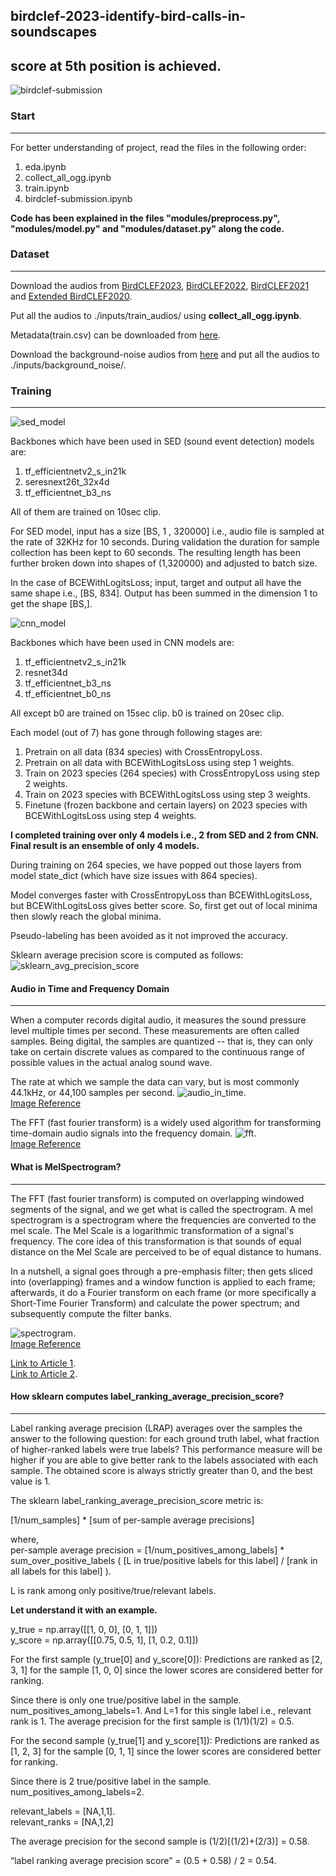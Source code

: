 ## birdclef-2023-identify-bird-calls-in-soundscapes
## score at 5th position is achieved.
![birdclef-submission](https://github.com/bishnarender/birdclef-2023-identify-bird-calls-in-soundscapes/assets/49610834/1dd6c8fe-2956-4ebf-a6fd-2c67bfa7fb1e)

### Start 
-----
For better understanding of project, read the files in the following order:
1. eda.ipynb 
2. collect_all_ogg.ipynb
3. train.ipynb
4. birdclef-submission.ipynb

<b>Code has been explained in the files "modules/preprocess.py", "modules/model.py" and "modules/dataset.py" along the code.</b>

### Dataset
-----
Download the audios from [BirdCLEF2023](https://www.kaggle.com/competitions/birdclef-2023/data), [BirdCLEF2022](https://www.kaggle.com/competitions/birdclef-2022/data), [BirdCLEF2021](https://www.kaggle.com/competitions/birdclef-2021/data) and [Extended BirdCLEF2020](https://www.kaggle.com/competitions/birdclef-2023/discussion/398318).

Put all the audios to ./inputs/train_audios/ using <b>collect_all_ogg.ipynb</b>.

Metadata(train.csv) can be downloaded from [here](https://www.kaggle.com/datasets/narender129/birdclef-complete-metadata).

Download the background-noise audios from [here](https://www.kaggle.com/datasets/honglihang/background-noise) and put all the audios to ./inputs/background_noise/.

### Training
-----
![sed_model](https://github.com/bishnarender/birdclef-2023-identify-bird-calls-in-soundscapes/assets/49610834/3c33fe75-9a2c-4817-8930-1c594c7e65a4)

Backbones which have been used in SED (sound event detection) models are:<br>
1. tf_efficientnetv2_s_in21k
2. seresnext26t_32x4d
3. tf_efficientnet_b3_ns

All of them are trained on 10sec clip.

For SED model, input has a size  [BS, 1 , 320000] i.e., audio file is sampled at the rate of 32KHz for 10 seconds. During validation the duration for sample collection has been kept to 60 seconds. The resulting length has been further broken down into shapes of (1,320000) and adjusted to batch size.

In the case of BCEWithLogitsLoss; input, target and output all have the same shape i.e., [BS, 834]. Output has been summed in the dimension 1 to get the shape [BS,].

![cnn_model](https://github.com/bishnarender/birdclef-2023-identify-bird-calls-in-soundscapes/assets/49610834/00f70093-cf1d-47e1-953f-d7777e9d8b24)

Backbones which have been used in CNN models are:<br>
1. tf_efficientnetv2_s_in21k
2. resnet34d
3. tf_efficientnet_b3_ns
4. tf_efficientnet_b0_ns

All except b0 are trained on 15sec clip. b0 is trained on 20sec clip.

Each model (out of 7) has gone through following stages are:
1. Pretrain on all data (834 species) with CrossEntropyLoss.
2. Pretrain on all data with BCEWithLogitsLoss using step 1 weights.
3. Train on 2023 species (264 species) with CrossEntropyLoss using step 2 weights.
4. Train on 2023 species with BCEWithLogitsLoss using step 3 weights.
5. Finetune (frozen backbone and certain layers) on 2023 species with BCEWithLogitsLoss using step 4 weights.

<b>I completed training over only 4 models i.e., 2 from SED and 2 from CNN. Final result is an ensemble of only 4 models.</b>

During training on 264 species, we have popped out those layers from model state_dict (which have size issues with 864 species).

Model converges faster with CrossEntropyLoss than BCEWithLogitsLoss, but BCEWithLogitsLoss gives better score. So, first get out of local minima then slowly reach the global minima.

Pseudo-labeling has been avoided as it not improved the accuracy.

Sklearn average precision score is computed as follows:
![sklearn_avg_precision_score](https://github.com/bishnarender/birdclef-2023-identify-bird-calls-in-soundscapes/assets/49610834/7da1b47b-a9dd-4160-8f28-1f499cc67706)

#### Audio in Time and Frequency Domain
-----
When a computer records digital audio, it measures the sound pressure level multiple times per second. These measurements are often called samples. Being digital, the samples are quantized -- that is, they can only take on certain discrete values as compared to the continuous range of possible values in the actual analog sound wave. 

The rate at which we sample the data can vary, but is most commonly 44.1kHz, or 44,100 samples per second. 
![audio_in_time](https://github.com/bishnarender/birdclef-2023-identify-bird-calls-in-soundscapes/assets/49610834/e2e19d66-348f-48e0-b46e-d4480c45555a).<br>
[Image Reference](https://elvers.us/perception/soundWave/)


The FFT (fast fourier transform) is a widely used algorithm for transforming time-domain audio signals into the frequency domain.
![fft](https://github.com/bishnarender/birdclef-2023-identify-bird-calls-in-soundscapes/assets/49610834/e9e1391b-0288-4d44-a2da-11ba3a8ee038).<br>
[Image Reference](https://mriquestions.com/fourier-transform-ft.html)

#### What is MelSpectrogram?
-----
The FFT (fast fourier transform) is computed on overlapping windowed segments of the signal, and we get what is called the spectrogram. A mel spectrogram is a spectrogram where the frequencies are converted to the mel scale. The Mel Scale is a logarithmic transformation of a signal's frequency. The core idea of this transformation is that sounds of equal distance on the Mel Scale are perceived to be of equal distance to humans.

In a nutshell, a signal goes through a pre-emphasis filter; then gets sliced into (overlapping) frames and a window function is applied to each frame; afterwards, it do a Fourier transform on each frame (or more specifically a Short-Time Fourier Transform) and calculate the power spectrum; and subsequently compute the filter banks. 

![spectrogram](https://github.com/bishnarender/birdclef-2023-identify-bird-calls-in-soundscapes/assets/49610834/b0bdc37f-e8d0-4f01-95eb-b92189e91d1c).<br>
[Image Reference](https://medium.com/analytics-vidhya/understanding-the-mel-spectrogram-fca2afa2ce53)

[Link to Article 1](https://haythamfayek.com/2016/04/21/speech-processing-for-machine-learning.html).<br>
[Link to Article 2](https://medium.com/analytics-vidhya/understanding-the-mel-spectrogram-fca2afa2ce53).

#### How sklearn computes label_ranking_average_precision_score?
-----
Label ranking average precision (LRAP) averages over the samples the answer to the following question: for each ground truth label, what fraction of higher-ranked labels were true labels? This performance measure will be higher if you are able to give better rank to the labels associated with each sample. The obtained score is always strictly greater than 0, and the best value is 1.

The sklearn label_ranking_average_precision_score metric is:

[1/num_samples] * [sum of per-sample average precisions]

where,<br>
per-sample average precision = [1/num_positives_among_labels] * sum_over_positive_labels ( [L in true/positive labels for this label] / [rank in all labels for this label] ). 

L is rank among only positive/true/relevant labels.

<b>Let understand it with an example.</b>

y_true = np.array([[1, 0, 0], [0, 1, 1]])<br>
y_score = np.array([[0.75, 0.5, 1], [1, 0.2, 0.1]])

For the first sample (y_true[0] and y_score[0]): Predictions are ranked as [2, 3, 1] for the sample [1, 0, 0] since the lower scores are considered better for ranking.

Since there is only one true/positive label in the sample. num_positives_among_labels=1. And L=1 for this single label i.e., relevant rank is 1.
The average precision for the first sample is (1/1)(1/2) = 0.5.

For the second sample (y_true[1] and y_score[1]): Predictions are ranked as [1, 2, 3] for the sample [0, 1, 1] since the lower scores are considered better for ranking.

Since there is 2 true/positive label in the sample. num_positives_among_labels=2. 

relevant_labels = [NA,1,1].<br>
relevant_ranks = [NA,1,2]

The average precision for the second sample is (1/2)[(1/2)+(2/3)] = 0.58.

“label ranking average precision score” = (0.5 + 0.58) / 2 = 0.54.
